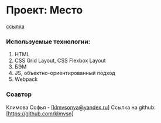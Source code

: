 # Проект: Место

[ссылка](https://aleksandrdronov.github.io/mesto-project/)

### Используемые технологии:
1. HTML
2. CSS Grid Layout, CSS Flexbox Layout
3. БЭМ
4. JS, объектно-ориентированный подход
5. Webpack

### Соавтор
Климова Софья - [klmvsonya@yandex.ru]
Ссылка на github: [https://github.com/klmvsn]

